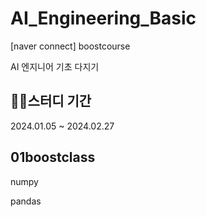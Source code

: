 # AI_Engineering_Basic
[naver connect] boostcourse

AI 엔지니어 기초 다지기

## 👩‍🎓스터디 기간

2024.01.05 ~ 2024.02.27

## 01boostclass

numpy

pandas
